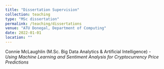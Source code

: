 ```yaml
---
title: "Dissertation Supervision"
collection: teaching
type: "MSc dissertation"
permalink: /teaching/dissertations
venue: "ATU Donegal, Department of Computing"
date: 2022-01-01
location: ""
---
```


Connie McLaughlin (M.Sc. Big Data Analytics & Artificial Intelligence) - _Using Machine Learning and Sentiment Analysis for Cryptocurrency Price Predictions_
